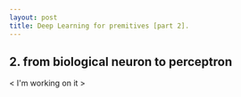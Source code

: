 ```yaml
---
layout: post
title: Deep Learning for premitives [part 2].
---
```


<h2> 2. from biological neuron to perceptron </h2>

< I'm working on it >